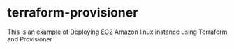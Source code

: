 # terraform-provisioner

This is an example of Deploying EC2 Amazon linux instance using Terraform and Provisioner
